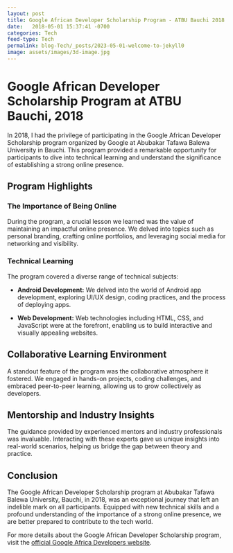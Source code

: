 ```yaml
---
layout: post
title: Google African Developer Scholarship Program - ATBU Bauchi 2018
date:   2018-05-01 15:37:41 -0700
categories: Tech
feed-type: Tech
permalink: blog-Tech/_posts/2023-05-01-welcome-to-jekyll0
image: assets/images/3d-image.jpg
---
```


# Google African Developer Scholarship Program at ATBU Bauchi, 2018

In 2018, I had the privilege of participating in the Google African Developer Scholarship program organized by Google at Abubakar Tafawa Balewa University in Bauchi. This program provided a remarkable opportunity for participants to dive into technical learning and understand the significance of establishing a strong online presence.

## Program Highlights

### The Importance of Being Online

During the program, a crucial lesson we learned was the value of maintaining an impactful online presence. We delved into topics such as personal branding, crafting online portfolios, and leveraging social media for networking and visibility.

### Technical Learning

The program covered a diverse range of technical subjects:

- **Android Development:** We delved into the world of Android app development, exploring UI/UX design, coding practices, and the process of deploying apps.
  
- **Web Development:** Web technologies including HTML, CSS, and JavaScript were at the forefront, enabling us to build interactive and visually appealing websites.

## Collaborative Learning Environment

A standout feature of the program was the collaborative atmosphere it fostered. We engaged in hands-on projects, coding challenges, and embraced peer-to-peer learning, allowing us to grow collectively as developers.

## Mentorship and Industry Insights

The guidance provided by experienced mentors and industry professionals was invaluable. Interacting with these experts gave us unique insights into real-world scenarios, helping us bridge the gap between theory and practice.

## Conclusion

The Google African Developer Scholarship program at Abubakar Tafawa Balewa University, Bauchi, in 2018, was an exceptional journey that left an indelible mark on all participants. Equipped with new technical skills and a profound understanding of the importance of a strong online presence, we are better prepared to contribute to the tech world.

For more details about the Google African Developer Scholarship program, visit the [official Google Africa Developers website](https://developers.google.com/africa/).
